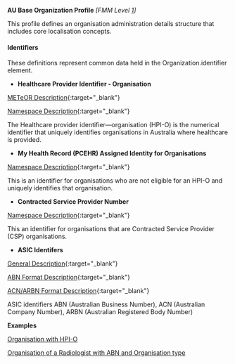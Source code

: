 **AU Base Organization Profile** *[FMM Level [1](guidance.html)]*

This profile defines an organisation administration details structure that includes core localisation concepts.

#### Identifiers
These definitions represent common data held in the Organization.identifier element.

* __Healthcare Provider Identifier - Organisation__ 

[METeOR Description](http://meteor.aihw.gov.au/content/index.phtml/itemId/426830){:target="_blank"}

[Namespace Description](http://ns.electronichealth.net.au/id/hi/hpio/1.0/index.html){:target="_blank"}

The Healthcare provider identifier—organisation (HPI-O) is the numerical identifier that uniquely identifies organisations in Australia where healthcare is provided.

* __My Health Record (PCEHR) Assigned Identity for Organisations__ 

[Namespace Description](http://ns.electronichealth.net.au/id/pcehr/paio/1.0/index.html){:target="_blank"}

This is an identifier for organisations who are not eligible for an HPI-O and uniquely identifies that organisation.

* __Contracted Service Provider Number__ 

[Namespace Description](http://ns.electronichealth.net.au/id/hi/csp/1.0/index.html){:target="_blank"}

This an identifier for organisations that are Contracted Service Provider (CSP) organisations.

* __ASIC Identifers__ 

[General Description](https://abr.business.gov.au/Help/Glossary){:target="_blank"}

[ABN Format Description](https://www.abr.business.gov.au/HelpAbnFormat.aspx){:target="_blank"}

[ACN/ARBN Format Description](http://asic.gov.au/for-business/registering-a-company/steps-to-register-a-company/australian-company-numbers/australian-company-number-digit-check){:target="_blank"}

ASIC identifiers ABN (Australian Business Number), ACN (Australian Company Number), ARBN (Australian Registered Body Number)


**Examples**

[Organisation with HPI-O](Organization-example0.html)

[Organisation of a Radiologist with ABN and Organisation type](Organization-example1.html)


